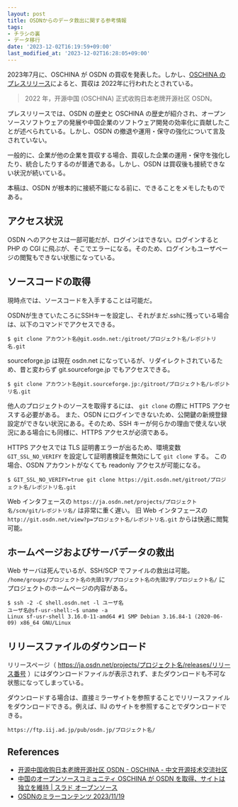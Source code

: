 ```yaml
---
layout: post
title: OSDNからのデータ救出に関する参考情報
tags:
- チラシの裏
- データ移行
date: '2023-12-02T16:19:59+09:00'
last_modified_at: '2023-12-02T16:28:05+09:00'
---
```


2023年7月に、OSCHINA が OSDN の買収を発表した。しかし、[OSCHINA のプレスリリース](https://www.oschina.net/news/250642/oschina-acquired-osdn)によると、買収は 2022年に行われたとされている。

<blockquote cite="https://www.oschina.net/news/250642/oschina-acquired-osdn" lang="zh-CN">
<p>2022 年，开源中国 (OSCHINA) 正式收购日本老牌开源社区 OSDN。</p>
</blockquote>

プレスリリースでは、OSDN の歴史と OSCHINA の歴史が紹介され、オープンソースソフトウェアの発展や中国企業のソフトウェア開発の効率化に貢献したことが述べられている。しかし、OSDN の撤退や運用・保守の強化について言及されていない。

一般的に、企業が他の企業を買収する場合、買収した企業の運用・保守を強化したり、統合したりするのが普通である。しかし、OSDN は買収後も接続できない状況が続いている。

本稿は、OSDN が根本的に接続不能になる前に、できることをメモしたものである。


## アクセス状況

OSDN へのアクセスは一部可能だが、ログインはできない。ログインすると PHP の CGI に飛ぶが、そこでエラーになる。そのため、ログインもユーザページの閲覧もできない状態になっている。

## ソースコードの取得

現時点では、ソースコードを入手することは可能だ。

OSDNが生きていたころにSSHキーを設定し、それがまだ.sshに残っている場合は、以下のコマンドでアクセスできる。

```console
$ git clone アカウント名@git.osdn.net:/gitroot/プロジェクト名/レポジトリ名.git
```

sourceforge.jp は現在 osdn.net になっているが、リダイレクトされているため、昔と変わらず git.sourceforge.jp でもアクセスできる。

```console
$ git clone アカウント名@git.sourceforge.jp:/gitroot/プロジェクト名/レポジトリ名.git
```

他人のプロジェクトのソースを取得するには、 `git clone` の際に HTTPS アクセスする必要がある。
また、OSDN にログインできないため、公開鍵の新規登録設定ができない状況にある。そのため、SSH キーが何らかの理由で使えない状況にある場合にも同様に、HTTPS アクセスが必須である。

HTTPS アクセスでは TLS 証明書エラーが出るため、環境変数 `GIT_SSL_NO_VERIFY` を設定して証明書検証を無効にして `git clone` する。
この場合、OSDN アカウントがなくても readonly アクセスが可能になる。

```console
$ GIT_SSL_NO_VERIFY=true git clone https://git.osdn.net/gitroot/プロジェクト名/レポジトリ名.git
```

Web インタフェースの `https://ja.osdn.net/projects/プロジェクト名/scm/git/レポジトリ名/` は非常に重く遅い。
旧 Web インタフェースの `http://git.osdn.net/view?p=プロジェクト名/レポジトリ名.git` からは快適に閲覧可能。

## ホームページおよびサーバデータの救出

Web サーバは死んでいるが、SSH/SCP でファイルの救出は可能。
`/home/groups/プロジェクト名の先頭1字/プロジェクト名の先頭2字/プロジェクト名/` にプロジェクトのホームページの内容がある。

```console
$ ssh -2 -C shell.osdn.net -l ユーザ名
ユーザ名@sf-usr-shell:~$ uname -a
Linux sf-usr-shell 3.16.0-11-amd64 #1 SMP Debian 3.16.84-1 (2020-06-09) x86_64 GNU/Linux
```

## リリースファイルのダウンロード

リリースページ（ https://ja.osdn.net/projects/プロジェクト名/releases/リリース番号 ）にはダウンロードファイルが表示されず、またダウンロードも不可な状態になってしまっている。

ダウンロードする場合は、直接ミラーサイトを参照することでリリースファイルをダウンロードできる。例えば、IIJ のサイトを参照することでダウンロードできる。

`https://ftp.iij.ad.jp/pub/osdn.jp/プロジェクト名/`


## References

* [开源中国收购日本老牌开源社区 OSDN \- OSCHINA \- 中文开源技术交流社区](https://www.oschina.net/news/250642/oschina-acquired-osdn)
* [中国のオープンソースコミュニティ OSCHINA が OSDN を取得、サイトは独立を維持 \| スラド オープンソース](https://opensource.srad.jp/story/23/07/27/0555240/)
* [OSDNのミラーコンテンツ 2023/11/19](https://gist.github.com/shujisado/2864e2475567fbbad8f8bacdb290d48a)


